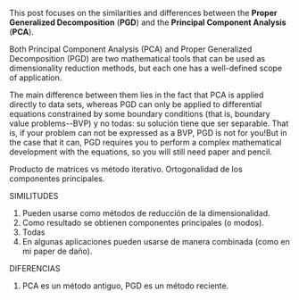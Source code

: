 This post focuses on the similarities and differences between the **Proper Generalized Decomposition** (**PGD**) and the **Principal Component Analysis** (**PCA**).

Both Principal Component Analysis (PCA) and Proper Generalized Decomposition (PGD) are two mathematical tools that can be used as dimensionality reduction methods, but each one has a well-defined scope of application.

The main difference between them lies in the fact that PCA is applied directly to data sets, whereas PGD can only be applied to differential equations constrained by some boundary conditions (that is, boundary value problems--BVP) y no todas: su solución tiene que ser separable. That is, if your problem can not be expressed as a BVP, PGD is not for you!But in the case that it can, PGD requires you to perform a complex mathematical development with the equations, so you will still need paper and pencil.

Producto de matrices vs método iterativo. Ortogonalidad de los componentes principales.

SIMILITUDES
1. Pueden usarse como métodos de reducción de la dimensionalidad.
2. Como resultado se obtienen componentes principales (o modos).
3. Todas 
3. En algunas aplicaciones pueden usarse de manera combinada (como en mi paper de daño).

DIFERENCIAS
1. PCA es un método antiguo, PGD es un método reciente.